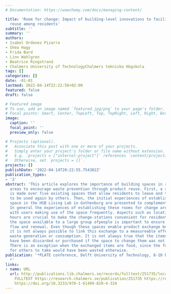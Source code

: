 ```yaml
---
# Documentation: https://wowchemy.com/docs/managing-content/

title: 'Room for change: Impact of building-level innovations to facilitate product
  reuse among residents'
subtitle: ''
summary: ''
authors:
- Isabel Ordonez Pizarro
- Shea Hagy
- Frida Bard
- Linn Wahlgren
- Beatrice Ringstrand
- Chalmers University of TechnologyChalmers tekniska Högskola
tags: []
categories: []
date: -01-01
lastmod: 2022-04-14T22:22:56+02:00
featured: false
draft: false

# Featured image
# To use, add an image named `featured.jpg/png` to your page's folder.
# Focal points: Smart, Center, TopLeft, Top, TopRight, Left, Right, BottomLeft, Bottom, BottomRight.
image:
  caption: ''
  focal_point: ''
  preview_only: false

# Projects (optional).
#   Associate this post with one or more of your projects.
#   Simply enter your project's folder or file name without extension.
#   E.g. `projects = ["internal-project"]` references `content/project/deep-learning/index.md`.
#   Otherwise, set `projects = []`.
projects: []
publishDate: '2022-04-14T20:22:55.754302Z'
publication_types:
- '2'
abstract: 'This article explores the importance of building spaces in residential
  areas to encourage waste prevention through product reuse. First, a short review
  is made over five existing spaces that allow residents to leave and take products
  to be used again by others. Then, the initial experiences of establishing such a
  space in the HSB Living Lab in Gothenburg are presented to complement the review.
  In general the experiences of establishing these rooms for change are positive,
  with users making use of the space frequently. Aspects such as location and open
  hours are crucial to make the change-stations convenient for residents to use. Making
  the space available to a large group ofpeople is important to ensure good product
  flow and renewal. Even though these spaces enable product exchange between users,
  it is not always possible to link this exchange to a measureable effect on reduced
  waste generation or consumption. It is not always true that the items exchangedwould
  have been discarded or purchased if the space to change them was not available.
  There is an exception when the exchanged items are food, since the food made available
  for others to take would have been wasted otherwise.  '
publication: '*PLATE conference, Delft University of Technology, 8-10 November 2017
  *'
links:
- name: URL
  url: http://publications.lib.chalmers.se/records/fulltext/251735/local_251735.pdf
    FULLTEXT https://research.chalmers.se/publication/251735 https://research.chalmers.se/publication/504509
    https://doi.org/10.3233/978-1-61499-820-4-324
---
```

